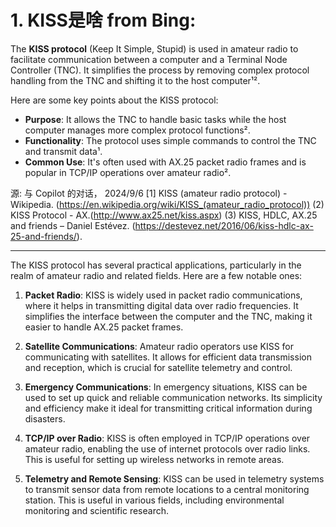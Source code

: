 # 1. KISS是啥 from Bing:
The **KISS protocol** (Keep It Simple, Stupid) is used in amateur radio to facilitate communication between a computer and a Terminal Node Controller (TNC). It simplifies the process by removing complex protocol handling from the TNC and shifting it to the host computer¹².

Here are some key points about the KISS protocol:
- **Purpose**: It allows the TNC to handle basic tasks while the host computer manages more complex protocol functions².
- **Functionality**: The protocol uses simple commands to control the TNC and transmit data¹.
- **Common Use**: It's often used with AX.25 packet radio frames and is popular in TCP/IP operations over amateur radio².



源: 与 Copilot 的对话， 2024/9/6
[1] KISS (amateur radio protocol) - Wikipedia. (https://en.wikipedia.org/wiki/KISS_(amateur_radio_protocol))
(2) KISS Protocol - AX.(http://www.ax25.net/kiss.aspx)
(3) KISS, HDLC, AX.25 and friends – Daniel Estévez. (https://destevez.net/2016/06/kiss-hdlc-ax-25-and-friends/).

---
The KISS protocol has several practical applications, particularly in the realm of amateur radio and related fields. Here are a few notable ones:

1. **Packet Radio**: KISS is widely used in packet radio communications, where it helps in transmitting digital data over radio frequencies. It simplifies the interface between the computer and the TNC, making it easier to handle AX.25 packet frames.

2. **Satellite Communications**: Amateur radio operators use KISS for communicating with satellites. It allows for efficient data transmission and reception, which is crucial for satellite telemetry and control.

3. **Emergency Communications**: In emergency situations, KISS can be used to set up quick and reliable communication networks. Its simplicity and efficiency make it ideal for transmitting critical information during disasters.

4. **TCP/IP over Radio**: KISS is often employed in TCP/IP operations over amateur radio, enabling the use of internet protocols over radio links. This is useful for setting up wireless networks in remote areas.

5. **Telemetry and Remote Sensing**: KISS can be used in telemetry systems to transmit sensor data from remote locations to a central monitoring station. This is useful in various fields, including environmental monitoring and scientific research.

